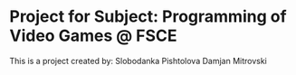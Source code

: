 # Project for Subject: Programming of Video Games @ FSCE
This is a project created by:
Slobodanka Pishtolova
Damjan Mitrovski
